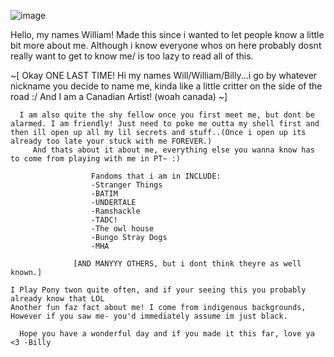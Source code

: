 ![image](https://github.com/BlondeDouche/TEST/assets/169312290/78d5b8c8-d3ac-41ff-aa0b-656c3d3233d8)

Hello, my names William! Made this since i wanted to let people know a little bit more about me. Although i know everyone whos on here probably dosnt really want to get to know me/ is too lazy to read all of this.

   ~[ Okay ONE LAST TIME! Hi my names Will/William/Billy...i go by whatever nickname you decide to name me, kinda like a little critter on the side of the road :/ And I am a Canadian Artist! (woah canada) ~]
   
      I am also quite the shy fellow once you first meet me, but dont be alarmed. I am friendly! Just need to poke me outta my shell first and then ill open up all my lil secrets and stuff..(Once i open up its already too late your stuck with me FOREVER.) 
         And thats about it about me, everything else you wanna know has to come from playing with me in PT~ :) 

                      Fandoms that i am in INCLUDE: 
                      -Stranger Things
                      -BATIM
                      -UNDERTALE
                      -Ramshackle
                      -TADC!
                      -The owl house
                      -Bungo Stray Dogs
                      -MHA
              
                  [AND MANYYY OTHERS, but i dont think theyre as well known.]

    I Play Pony twon quite often, and if your seeing this you probably already know that LOL
    Another fun faz fact about me! I come from indigenous backgrounds, However if you saw me- you'd immediately assume im just black. 

      Hope you have a wonderful day and if you made it this far, love ya <3 -Billy
            
